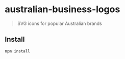 # australian-business-logos

> SVG icons for popular Australian brands

## Install

```node
npm install
```